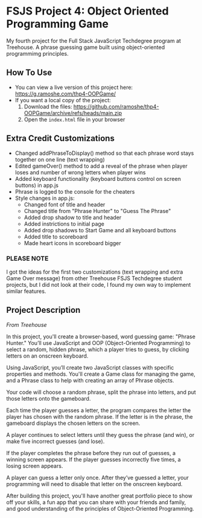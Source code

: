 # FSJS Project 4: Object Oriented Programming Game
 My fourth project for the Full Stack JavaScript Techdegree program at Treehouse. A phrase guessing game built using object-oriented programmimg principles.
 
## How To Use
 - You can view a live version of this project here: https://g.ramoshe.com/thp4-OOPGame/
 - If you want a local copy of the project:
    1. Download the files: https://github.com/ramoshe/thp4-OOPGame/archive/refs/heads/main.zip
    2. Open the `index.html` file in your browser

## Extra Credit Customizations
 - Changed addPhraseToDisplay() method so that each phrase word stays together on one line (text wrapping)
 - Edited gameOver() method to add a reveal of the phrase when player loses and number of wrong letters when player wins
 - Added keyboard functionality (keyboard buttons control on screen buttons) in app.js
 - Phrase is logged to the console for the cheaters
 - Style changes in app.js:
     - Changed font of title and header
     - Changed title from "Phrase Hunter" to "Guess The Phrase"
     - Added drop shadow to title and header
     - Added instrictions to initial page
     - Added drop shadows to Start Game and all keyboard buttons
     - Added title to scoreboard
     - Made heart icons in scoreboard bigger

### PLEASE NOTE 
I got the ideas for the first two customizations (text wrapping and extra Game Over message) from other Treehouse FSJS Techdegree student projects, but I did not look at their code, I found my own way to implement similar features.

## Project Description
*From Treehouse*

In this project, you'll create a browser-based, word guessing game: "Phrase Hunter." You’ll use JavaScript and OOP (Object-Oriented Programming) to select a random, hidden phrase, which a player tries to guess, by clicking letters on an onscreen keyboard.

Using JavaScript, you’ll create two JavaScript classes with specific properties and methods. You'll create a Game class for managing the game, and a Phrase class to help with creating an array of Phrase objects.

Your code will choose a random phrase, split the phrase into letters, and put those letters onto the gameboard.

Each time the player guesses a letter, the program compares the letter the player has chosen with the random phrase. If the letter is in the phrase, the gameboard displays the chosen letters on the screen.

A player continues to select letters until they guess the phrase (and win), or make five incorrect guesses (and lose).

If the player completes the phrase before they run out of guesses, a winning screen appears. If the player guesses incorrectly five times, a losing screen appears.

A player can guess a letter only once. After they’ve guessed a letter, your programming will need to disable that letter on the onscreen keyboard.

After building this project, you'll have another great portfolio piece to show off your skills, a fun app that you can share with your friends and family, and good understanding of the principles of Object-Oriented Programming.
